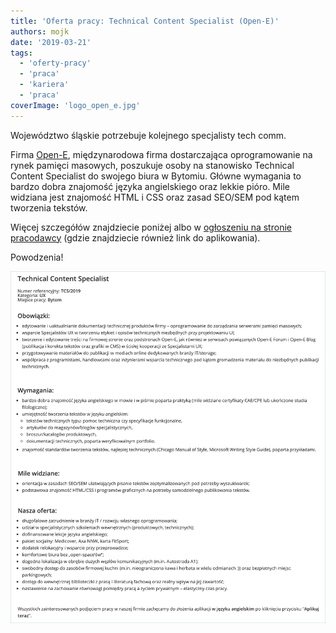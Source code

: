 ```yaml
---
title: 'Oferta pracy: Technical Content Specialist (Open-E)'
authors: mojk
date: '2019-03-21'
tags:
  - 'oferty-pracy'
  - 'praca'
  - 'kariera'
  - 'praca'
coverImage: 'logo_open_e.jpg'
---
```


Województwo śląskie potrzebuje kolejnego specjalisty tech comm.

<!--truncate-->

Firma [Open-E](https://www.open-e.com), międzynarodowa firma dostarczająca
oprogramowanie na rynek pamięci masowych, poszukuje osoby na stanowisko
Technical Content Specialist do swojego biura w Bytomiu. Główne wymagania to
bardzo dobra znajomość języka angielskiego oraz lekkie pióro. Mile widziana jest
znajomość HTML i CSS oraz zasad SEO/SEM pod kątem tworzenia tekstów.

Więcej szczegółów znajdziecie poniżej albo w
[ogłoszeniu na stronie pracodawcy](https://www.open-e.com/about-us/career/poland/technical-content-specialist/) (gdzie
znajdziecie również link do aplikowania).

Powodzenia!

![](images/open-e_tech_content_spec.png)
